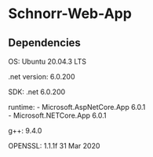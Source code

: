 # Schnorr-Web-App

## Dependencies

OS: Ubuntu 20.04.3 LTS

.net version: 6.0.200

SDK: .net 6.0.200

runtime: - Microsoft.AspNetCore.App 6.0.1 <br>
         - Microsoft.NETCore.App 6.0.1


g++: 9.4.0

OPENSSL: 1.1.1f  31 Mar 2020


